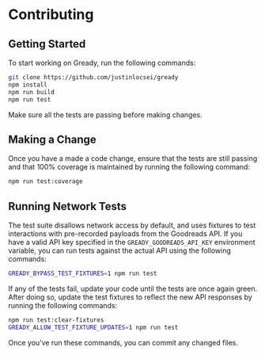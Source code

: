 # Contributing

## Getting Started

To start working on Gready, run the following commands:

```sh
git clone https://github.com/justinlocsei/gready
npm install
npm run build
npm run test
```

Make sure all the tests are passing before making changes.

## Making a Change

Once you have a made a code change, ensure that the tests are still passing and that 100% coverage is maintained by running the following command:

```sh
npm run test:coverage
```

## Running Network Tests

The test suite disallows network access by default, and uses fixtures to test interactions with pre-recorded payloads from the Goodreads API.  If you have a valid API key specified in the `GREADY_GOODREADS_API_KEY` environment variable, you can run tests against the actual API using the following commands:

```sh
GREADY_BYPASS_TEST_FIXTURES=1 npm run test
```

If any of the tests fail, update your code until the tests are once again green.  After doing so, update the test fixtures to reflect the new API responses by running the following commands:

```sh
npm run test:clear-fixtures
GREADY_ALLOW_TEST_FIXTURE_UPDATES=1 npm run test
```

Once you’ve run these commands, you can commit any changed files.
